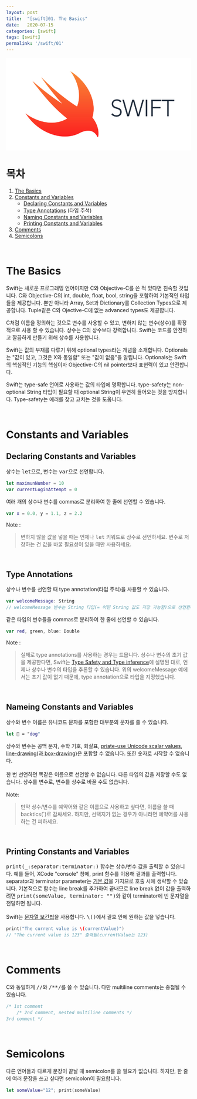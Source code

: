```yaml
---
layout: post
title:  "[swift]01. The Basics"
date:   2020-07-15
categories: [swift]
tags: [swift]
permalink: '/swift/01'
---
```


![swift](https://github.com/kkarung/kkarung.github.io/blob/master/assets/image/swift.jpg?raw=true)

# 목차

1. [The Basics](#the-Basics)
2. [Constants and Variables](#constants-and-variables)  
    * [Declaring Constants and Variables](#declaring-constants-and-variables)
    * [Type Annotations](#type-annotations) (타입 주석)
    * [Naming Constants and Variables](#nameing-constants-and-variables)
    * [Printing Constants and Variables](#printing-constants-and-variables)
3. [Comments](#comments)
4. [Semicolons](#semicolons)

<br>

# The Basics

Swift는 새로운 프로그래밍 언어이지만 C와 Objective-C를 쓴 적 있다면 친숙할 것입니다. C와 Objective-C의 int, double, float, bool, string을 포함하여 기본적인 타입들을 제공합니다. 뿐만 아니라 Array, Set과 Dictionary를 Collection Types으로 제공합니다. Tuple같은 C와 Ojective-C에 없는 advanced types도 제공합니다.

C처럼 이름을 정의하는 것으로 변수를 사용할 수 있고, 변하지 않는 변수(상수)를 확장적으로 사용 할 수 있습니다. 상수는 C의 상수보다 강력합니다. Swift는 코드를 안전하고 깔끔하게 만들기 위해 상수를 사용합니다.

Swift는 값의 부재를 다루기 위해 optional types라는 개념을 소개합니다. Optionals는 "값이 있고, 그것은 X와 동일함" 또는 "값이 없음"을 알립니다. Optionals는 Swift의 핵심적인 기능의 핵심이자 Objective-C의 nil pointer보다 표현력이 있고 안전합니다.

Swift는 type-safe 언어로 사용하는 값의 타입에 명확합니다. type-safety는 non-optional String 타입이 필요할 때 optional String이 우연히 들어오는 것을 방지합니다. Type-safety는 에러를 찾고 고치는 것을 도웁니다.

<br>

# Constants and Variables

## Declaring Constants and Variables

상수는 <kbd>let</kbd>으로, 변수는 <kbd>var</kbd>으로 선언합니다.

```swift
let maximunNumber = 10
var currentLoginAttempt = 0
```

여러 개의 상수나 변수를 commas로 분리하여 한 줄에 선언할 수 있습니다.
```swift
var x = 0.0, y = 1.1, z = 2.2
```
Note :
> 변하지 않을 값을 넣을 때는 언제나 <kbd>let</kbd> 키워드로 상수로 선언하세요.
> 변수로 저장하는 건 값을 바꿀 필요성이 있을 때만 사용하세요.

<br>

## Type Annotations

상수나 변수를 선언할 때 type annotation(타입 주석)을 사용할 수 있습니다.
```swift
var welcomeMessage: String
// welcomeMessage 변수는 String 타입(= 어떤 String 값도 저장 가능함)으로 선언한다.
```
같은 타입의 변수들을 commas로 분리하여 한 줄에 선언할 수 있습니다.
```swift
var red, green, blue: Double
```
Note :
> 실제로 type annotations를 사용하는 경우는 드뭅니다. 상수나 변수의 초기 값을 제공한다면, Swift는 <a href="https://docs.swift.org/swift-book/LanguageGuide/TheBasics.html#ID322" target="_blank">Type Safety and Type inference</a>에 설명된 대로, 언제나 상수나 변수의 타입을 추론할 수 있습니다. 위의 welcomeMessage 예에서는 초기 값이 없기 때문에, type annotation으로 타입을 지정했습니다.
> 

<br>

## Nameing Constants and Variables

상수와 변수 이름은 유니코드 문자를 포함한 대부분의 문자를 쓸 수 있습니다.
```swift
let 🐶 = "dog"
```
상수와 변수는 공백 문자, 수학 기호, 화살표, <a href="http://www.unicode.org/faq/private_use.html" target="_blank" title="관련 사항은 링크 참조">priate-use Unicode scalar values</a>, <a href="https://en.wikipedia.org/wiki/Box-drawing_character" target="_blank" title="관련 사항은 링크 참조">line-drawing(과 box-drawing)</a>은 포함할 수 없습니다. 또한 숫자로 시작할 수 없습니다.<br><br>
한 번 선언하면 똑같은 이름으로 선언할 수 없습니다. 다른 타입의 값을 저장할 수도 없습니다. 상수를 변수로, 변수를 상수로 바꿀 수도 없습니다.<br><br>
Note: 
> 만약 상수/변수를 예약어와 같은 이름으로 사용하고 싶다면, 이름을 쓸 때 backtics(`)로 감싸세요. 하지만, 선택지가 없는 경우가 아니라면 예약어를 사용하는 건 피하세요.

<br>

## Printing Constants and Variables

<kbd>print(_:separator:terminator:)</kbd> 함수는 상수/변수 값을 출력할 수 있습니다. 예를 들어, XCode "console" 창에, print 함수를 이용해 결과를 출력합니다. separator과 terminator parameter는 <a href="https://docs.swift.org/swift-book/LanguageGuide/Functions.html#ID169" target="_blank" title="Default parameter에 대한 자세한 정보">기본 값</a>을 가지므로 호출 시에 생략할 수 있습니다. 기본적으로 함수는 line break를 추가하여 끝내므로 line break 없이 값을 출력하려면 <kbd>print(someValue, terminator: "")</kbd>와 같이 terminator에 빈 문자열을 전달하면 됩니다.<br><br>
Swift는 <a href="https://docs.swift.org/swift-book/LanguageGuide/StringsAndCharacters.html#ID292" target="_blank" title="String Interpolation 설명">문자열 보간법</a>을 사용합니다. <kbd>\\()</kbd>에서 괄호 안에 원하는 값을 넣습니다.
```swift
print("The current value is \(currentValue)")
// "The current value is 123" 출력됨(currentValue는 123)
```

<br>

# Comments

C와 동일하게 <kbd>//</kbd>와 <kbd>/**/</kbd>를 쓸 수 있습니다. 다만 multiline comments는 중첩될 수 있습니다.
```swift
/* 1st comment
    /* 2nd comment, nested multiline comments */
3rd comment */
```

<br>

# Semicolons

다른 언어들과 다르게 문장이 끝날 때 semicolon를 쓸 필요가 없습니다. 하지만, 한 줄에 여러 문장을 쓰고 싶다면 semicolon이 필요합니다.
```swift
let someValue="12"; print(someValue)
```